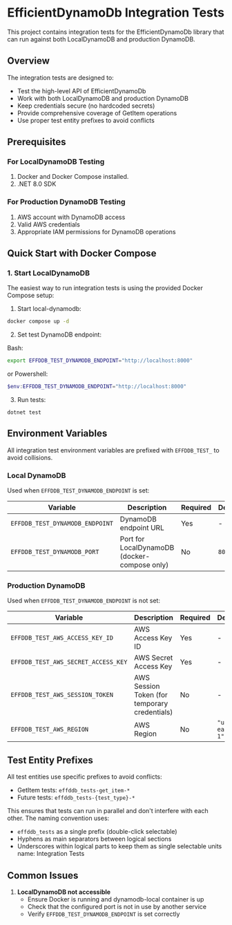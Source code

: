 # EfficientDynamoDb Integration Tests

This project contains integration tests for the EfficientDynamoDb library that can run against both LocalDynamoDB and production DynamoDB.

## Overview

The integration tests are designed to:
- Test the high-level API of EfficientDynamoDb
- Work with both LocalDynamoDB and production DynamoDB
- Keep credentials secure (no hardcoded secrets)
- Provide comprehensive coverage of GetItem operations
- Use proper test entity prefixes to avoid conflicts

## Prerequisites

### For LocalDynamoDB Testing
1. Docker and Docker Compose installed.
2. .NET 8.0 SDK

### For Production DynamoDB Testing
1. AWS account with DynamoDB access
2. Valid AWS credentials
3. Appropriate IAM permissions for DynamoDB operations

## Quick Start with Docker Compose

### 1. Start LocalDynamoDB

The easiest way to run integration tests is using the provided Docker Compose setup:

1. Start local-dynamodb:
```bash
docker compose up -d
```
2. Set test DynamoDB endpoint:

Bash:
```bash
export EFFDDB_TEST_DYNAMODB_ENDPOINT="http://localhost:8000"
```
or Powershell:
```powershell
$env:EFFDDB_TEST_DYNAMODB_ENDPOINT="http://localhost:8000"
```
3. Run tests:
```
dotnet test
```

## Environment Variables

All integration test environment variables are prefixed with `EFFDDB_TEST_` to avoid collisions.

### Local DynamoDB

Used when `EFFDDB_TEST_DYNAMODB_ENDPOINT` is set:

| Variable | Description | Required | Default |
|----------|-------------|----------|---------|
| `EFFDDB_TEST_DYNAMODB_ENDPOINT` | DynamoDB endpoint URL | Yes | - |
| `EFFDDB_TEST_DYNAMODB_PORT` | Port for LocalDynamoDB (docker-compose only) | No | `8000` |

### Production DynamoDB

Used when `EFFDDB_TEST_DYNAMODB_ENDPOINT` is not set:

| Variable | Description | Required | Default |
|----------|-------------|----------|---------|
| `EFFDDB_TEST_AWS_ACCESS_KEY_ID` | AWS Access Key ID | Yes | - |
| `EFFDDB_TEST_AWS_SECRET_ACCESS_KEY` | AWS Secret Access Key | Yes | - |
| `EFFDDB_TEST_AWS_SESSION_TOKEN` | AWS Session Token (for temporary credentials) | No | - |
| `EFFDDB_TEST_AWS_REGION` | AWS Region | No | `"us-east-1"` |

## Test Entity Prefixes

All test entities use specific prefixes to avoid conflicts:
- GetItem tests: `effddb_tests-get_item-*`
- Future tests: `effddb_tests-{test_type}-*`

This ensures that tests can run in parallel and don't interfere with each other. The naming convention uses:
- `effddb_tests` as a single prefix (double-click selectable)
- Hyphens as main separators between logical sections
- Underscores within logical parts to keep them as single selectable units
name: Integration Tests

## Common Issues

1. **LocalDynamoDB not accessible**
   - Ensure Docker is running and dynamodb-local container is up
   - Check that the configured port is not in use by another service
   - Verify `EFFDDB_TEST_DYNAMODB_ENDPOINT` is set correctly